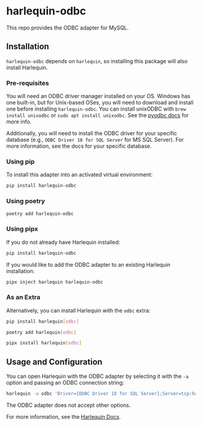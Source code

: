 # harlequin-odbc

This repo provides the ODBC adapter for MySQL.

## Installation

`harlequin-odbc` depends on `harlequin`, so installing this package will also install Harlequin.

### Pre-requisites

You will need an ODBC driver manager installed on your OS. Windows has one built-in, but for Unix-based OSes, you will need to download and install one before installing `harlequin-odbc`. You can install unixODBC with `brew install unixodbc` or `sudo apt install unixodbc`. See the [pyodbc docs](https://github.com/mkleehammer/pyodbc/wiki/Install) for more info.

Additionally, you will need to install the ODBC driver for your specific database (e.g., `ODBC Driver 18 for SQL Server` for MS SQL Server). For more information, see the docs for your specific database.

### Using pip

To install this adapter into an activated virtual environment:
```bash
pip install harlequin-odbc
```

### Using poetry

```bash
poetry add harlequin-odbc
```

### Using pipx

If you do not already have Harlequin installed:

```bash
pip install harlequin-odbc
```

If you would like to add the ODBC adapter to an existing Harlequin installation:

```bash
pipx inject harlequin harlequin-odbc
```

### As an Extra
Alternatively, you can install Harlequin with the `odbc` extra:

```bash
pip install harlequin[odbc]
```

```bash
poetry add harlequin[odbc]
```

```bash
pipx install harlequin[odbc]
```

## Usage and Configuration

You can open Harlequin with the ODBC adapter by selecting it with the `-a` option and passing an ODBC connection string:

```bash
harlequin -a odbc 'Driver={ODBC Driver 18 for SQL Server};Server=tcp:harlequin-example.database.windows.net,1433;Database=dev;Uid=harlequin;Pwd=my_secret;Encrypt=yes;TrustServerCertificate=no;Connection Timeout=30;'
```

The ODBC adapter does not accept other options.

For more information, see the [Harlequin Docs](https://harlequin.sh/docs/odbc/index).
